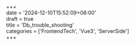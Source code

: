 +++  
date = '2024-12-10T15:52:09+08:00'  
draft = true  
title = 'Db_trouble_shooting'  
categories  = ['FrontendTech', 'Vue3', 'ServerSide']  
+++
